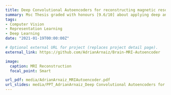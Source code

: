 ```yaml
---
title: Deep Convolutional Autoencoders for reconstructing magnetic resonance images of the healthy brain
summary: Msc Thesis graded with honours [9.6/10] about applying deep and representation learning techniques to reconstruct brain T1-weighted MRI and help in the Neuroimaging pipeline.
tags:
- Computer Vision
- Representation Learning
- Deep Learning
date: "2021-01-19T00:00:00Z"

# Optional external URL for project (replaces project detail page).
external_link: https://github.com/AdrianArnaiz/Brain-MRI-Autoencoder

image:
  caption: MRI Reconstruction
  focal_point: Smart

url_pdf: media/AdrianArnaiz_MRIAutoencoder.pdf
url_slides: media/PPT_AdrianArnaiz_Deep Convolutional Autoencoders for reconstructing magnetic resonance images.pdf
---
```

